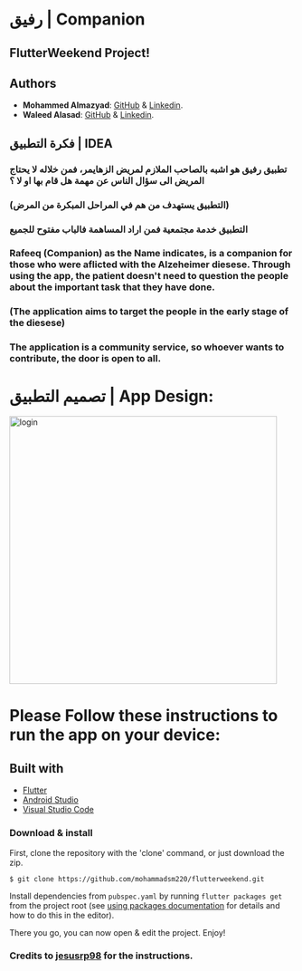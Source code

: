 # رفيق | Companion

## FlutterWeekend Project!


## Authors
* **Mohammed Almazyad**: [GitHub](https://github.com/mohammedAlmazyad) & [Linkedin](https://www.linkedin.com/in/mohammed-al-mazyad-768473186/).
* **Waleed Alasad**: [GitHub](https://github.com/Wa-lead) & [Linkedin](https://www.linkedin.com/in/waleed-alasad-b2a8331b5/).

## فكرة التطبيق | IDEA 

###  تطبيق رفيق هو اشبه بالصاحب الملازم لمريض الزهايمر، فمن خلاله لا يحتاج المريض الى سؤال الناس عن مهمة هل قام بها او لا ؟

### (التطبيق يستهدف من هم في المراحل المبكرة من المرض)
 
### التطبيق خدمة مجتمعية فمن اراد المساهمة فالباب مفتوح للجميع


### Rafeeq (Companion) as the Name indicates, is a companion for those who were aflicted with the Alzeheimer diesese. Through using the app, the patient doesn't need to question the people about the important task that they have done. 

### (The application aims to target the people in the early stage of the diesese)

### The application is a community service, so whoever wants to contribute, the door is open to all.


#   تصميم التطبيق | App Design:

 
<img width="473" alt="login" src="https://user-images.githubusercontent.com/59204565/142778458-14d7993d-886e-4602-9a43-458ca29f96f1.jpeg">


 

# Please Follow these instructions to run the app on your device:


## Built with
* [Flutter](https://flutter.dev/) 
* [Android Studio](https://developer.android.com/studio/index.html/)  
* [Visual Studio Code](https://code.visualstudio.com/) 

### Download & install
First, clone the repository with the 'clone' command, or just download the zip.

```
$ git clone https://github.com/mohammadsm220/flutterweekend.git
```
Install dependencies from `pubspec.yaml` by running `flutter packages get` from the project root (see [using packages documentation](https://flutter.io/using-packages/#adding-a-package-dependency-to-an-app) for details and how to do this in the editor).

There you go, you can now open & edit the project. Enjoy!

### Credits to [jesusrp98](https://github.com/jesusrp98/flutter-everywhere/edit/master/README.md) for the instructions.

